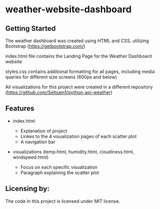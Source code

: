 # weather-website-dashboard

## Getting Started

The weather dashboard was created using HTML and CSS, utilizing Bootstrap (https://getbootstrap.com/)

index.html file contains the Landing Page for the Weather Dashboard website

styles.css contains additional formatting for all pages, including media queries for different size screens (600px and below)

All visualizations for this project were created in a different repository (https://github.com/Seltsam1/python-api-weather)


## Features

- index.html
  - Explanation of project
  - Linkes to the 4 visualization pages of each scatter plot
  - A navigation bar

- visualizations (temp.html, humidity.html, cloudiness.html, windspeed.html)
  - Focus on each specific visualization
  - Paragraph explaining the scatter plot

## Licensing by:

The code in this project is licensed under MIT license.

